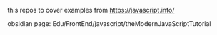 this repos to cover examples  from https://javascript.info/

obsidian page: Edu/FrontEnd/javascript/theModernJavaScriptTutorial

